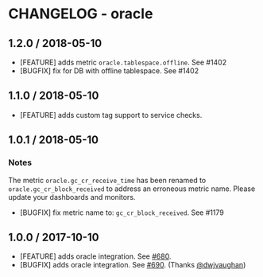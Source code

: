 # CHANGELOG - oracle

## 1.2.0 / 2018-05-10

* [FEATURE] adds metric `oracle.tablespace.offline`. See #1402
* [BUGFIX] fix for DB with offline tablespace. See #1402

## 1.1.0 / 2018-05-10

* [FEATURE] adds custom tag support to service checks.

## 1.0.1 / 2018-05-10

### Notes

The metric `oracle.gc_cr_receive_time` has been renamed to `oracle.gc_cr_block_received`
to address an erroneous metric name. Please update your dashboards and monitors.

* [BUGFIX] fix metric name to: `gc_cr_block_received`. See #1179

## 1.0.0 / 2017-10-10

* [FEATURE] adds oracle integration. See [#680][].
* [BUGFIX] adds oracle integration. See [#690][]. (Thanks [@dwjvaughan][])

<!--- The following link definition list is generated by PimpMyChangelog --->
[#680]: https://github.com/DataDog/integrations-core/issues/680
[#690]: https://github.com/DataDog/integrations-core/issues/690
[@dwjvaughan]: https://github.com/dwjvaughan

